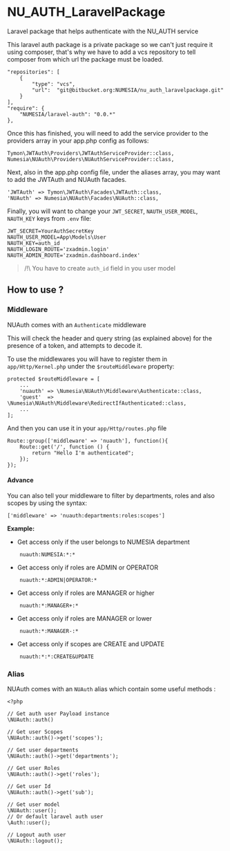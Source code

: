 # NU_AUTH_LaravelPackage

Laravel package that helps authenticate with the NU_AUTH service

This laravel auth package is a private package so we can't just require it using composer, that's why we have to add a vcs repository to tell
composer from which url the package must be loaded.

    "repositories": [
        {
            "type": "vcs",
            "url":  "git@bitbucket.org:NUMESIA/nu_auth_laravelpackage.git"
        }
    ],
    "require": {
        "NUMESIA/laravel-auth": "0.0.*"
    },


Once this has finished, you will need to add the service provider to the providers array in your app.php config as follows:

    Tymon\JWTAuth\Providers\JWTAuthServiceProvider::class,
    Numesia\NUAuth\Providers\NUAuthServiceProvider::class,

Next, also in the app.php config file, under the aliases array, you may want to add the JWTAuth and NUAuth facades.

    'JWTAuth' => Tymon\JWTAuth\Facades\JWTAuth::class,
    'NUAuth' => Numesia\NUAuth\Facades\NUAuth::class,

Finally, you will want to change your `JWT_SECRET`, `NAUTH_USER_MODEL`, `NAUTH_KEY` keys from `.env` file:

    JWT_SECRET=YourAuthSecretKey
    NAUTH_USER_MODEL=App\Models\User
    NAUTH_KEY=auth_id
    NAUTH_LOGIN_ROUTE='zxadmin.login'
    NAUTH_ADMIN_ROUTE='zxadmin.dashboard.index'

> /!\ You have to create `auth_id` field in you user model

## How to use ?

### Middleware

NUAuth comes with an `Authenticate` middleware

This will check the header and query string (as explained above) for the presence of a token, and attempts to decode it.

To use the middlewares you will have to register them in `app/Http/Kernel.php` under the `$routeMiddleware` property:

    protected $routeMiddleware = [
        ...
        'nuauth' => \Numesia\NUAuth\Middleware\Authenticate::class,
        'guest'  => \Numesia\NUAuth\Middleware\RedirectIfAuthenticated::class,
        ...
    ];

And then you can use it in your `app/Http/routes.php` file

    Route::group(['middleware' => 'nuauth'], function(){
        Route::get('/', function () {
            return "Hello I'm authenticated";
        });
    });

#### Advance

You can also tell your middleware to filter by departments, roles and also scopes by using the syntax:

```
['middleware' => 'nuauth:departments:roles:scopes']
```

**Example:**

- Get access only if the user belongs to NUMESIA department

```
    nuauth:NUMESIA:*:*
```

- Get access only if roles are ADMIN or OPERATOR

```
    nuauth:*:ADMIN|OPERATOR:*
```

- Get access only if roles are MANAGER or higher

```
    nuauth:*:MANAGER+:*
```

- Get access only if roles are MANAGER or lower

```
    nuauth:*:MANAGER-:*
```

- Get access only if scopes are CREATE and UPDATE

```
    nuauth:*:*:CREATE&UPDATE
```


### Alias

NUAuth comes with an `NUAuth` alias which contain some useful methods :

    <?php

    // Get auth user Payload instance
    \NUAuth::auth()

    // Get user Scopes
    \NUAuth::auth()->get('scopes');

    // Get user departments
    \NUAuth::auth()->get('departments');

    // Get user Roles
    \NUAuth::auth()->get('roles');

    // Get user Id
    \NUAuth::auth()->get('sub');

    // Get user model
    \NUAuth::user();
    // Or default laravel auth user
    \Auth::user();

    // Logout auth user
    \NUAuth::logout();
